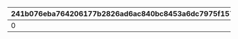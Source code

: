 |241b076eba764206177b2826ad6ac840bc8453a6dc7975f1579ce9fbc097daef|bbadc64a66f20fb5dc7d2710bd70141c5f9c588fa38347accc1b8da2c45ff5eb|0c158fba5a74e2b5013a1f5041dbad2dec2f4c50b3b9f31e67243887c7fef462|7c10adaa89d50ee92bbab38cc90609cc6d3c0d3a32d6ed649197cea83ee263c0|96f4fa7fed6e373b30277f744ee7a6cfe1b4cc18c65e7c820d06209b2e482d15|a08d482ba9c44a296d06689c74bf4e2ce7ea2fdf2d775e4265c809057d78dd8e|3e473b832506fc501fb27732e0c86c7d29a526fecd8ba5be567b00f65060ca19|ab75182af70d0c57207af20ebf9589d94c2d30c931353c95524370e6f5294255|070406f6673e7e79b92a9f621dbe882ed086286da9377dce1e415c11962d30e0|5adf13097fcfdec454d615980ea021717a0c6510c4e8f68fdfd917188515976c|dc941279475a27949dcf3b782f867e767c59c95db3b163b5257159b66f54cf5c|640b2459caa9994da138dc373c546d108f3e705faeb868dd7aa25b48cc660c6c|3c09b4b7a59bc4196636675d8ea2bd6e13e23a6c246828d9862e2c9e794e03b3|723ebe7bfd5dbd2e0a2def7cd12f8ae1dc602270683be4a88d90ad1df9f1cc41|ee94327087f495352fcf90ec405b77852fa42a5924e5c90ef097b2e9a4ab75df|f09568f2b7a512e961efc800656cd512fde191b296b2d510d58b58ff4ac6c9f3|33cfff245f40cdf908396610ceb7149a2f0442f1c480f081cdf201833b656994|
| --- | --- | --- | --- | --- | --- | --- | --- | --- | --- | --- | --- | --- | --- | --- | --- | --- |
|0|0|0|0|10|90003|0|0|0|0|0|0|2|0|5|1|0|